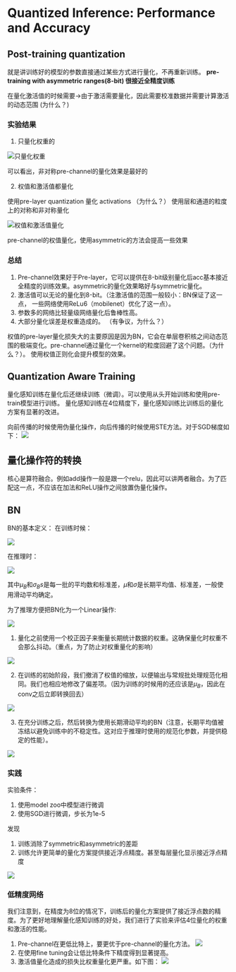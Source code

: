 # Quantized Inference: Performance and Accuracy

## Post-training quantization

就是讲训练好的模型的参数直接通过某些方式进行量化，不再重新训练。
**pre-training with asymmetric ranges(8-bit) 很接近全精度训练**

在量化激活值的时候需要->由于激活需要量化，因此需要校准数据并需要计算激活的动态范围 (为什么？)

### 实验结果

1. 只量化权重的

![只量化权重](https://i.loli.net/2019/10/25/CKaE3FkhzgvTx4H.png)

可以看出，非对称pre-channel的量化效果是最好的

2. 权值和激活值都量化

使用pre-layer quantization 量化 activations （为什么？）
使用层和通道的粒度上的对称和非对称量化

![权值和激活值量化](https://i.loli.net/2019/10/25/Y2G3NLbpuHraVs9.png)

pre-channel的权值量化，使用asymmetric的方法会提高一些效果

### 总结

1. Pre-channel效果好于Pre-layer，它可以提供在8-bit级别量化后acc基本接近全精度的训练效果。asymmetric的量化效果略好与symmetric量化。
2. 激活值可以无论的量化到8-bit。（注激活值的范围一般较小：BN保证了这一点， 一些网络使用ReLu6（mobilenet）优化了这一点）。
3. 参数多的网络比轻量级网络量化后鲁棒性高。
4. 大部分量化误差是权重造成的。 （有争议，为什么？）

权值的pre-layer量化损失大的主要原因是因为BN，它会在单层卷积核之间动态范围的极端变化。pre-channel通过量化一个kernel的粒度回避了这个问题。（为什么？）。
使用权值正则化会提升模型的效果。

## Quantization Aware Training

量化感知训练在量化后还继续训练（微调）。可以使用从头开始训练和使用pre-train模型进行训练。
量化感知训练在4位精度下，量化感知训练比训练后的量化方案有显著的改进。

向前传播的时候使用伪量化操作，向后传播的时候使用STE方法。对于SGD梯度如下：
![](https://i.loli.net/2019/10/26/KV69RFxpckmnCYE.png)

## 量化操作符的转换

核心是算符融合。例如add操作一般是跟一个relu，因此可以讲两者融合。为了匹配这一点，不应该在加法和ReLU操作之间放置伪量化操作。

## BN

BN的基本定义：
在训练时候：

![](https://i.loli.net/2019/10/26/bqgxJhMKzked4LP.png)

在推理时：

![](https://i.loli.net/2019/10/26/mbkX8DleJ3qx7nv.png)

其中$\mu_{B}$和$\sigma_{B}s$是每一批的平均数和标准差，$\mu$和$\sigma$是长期平均值、标准差，一般使用滑动平均确定。

为了推理方便把BN化为一个Linear操作:

![](https://i.loli.net/2019/10/26/wja64eQoHXTVxZG.png)

1. 量化之前使用一个校正因子来衡量长期统计数据的权重。这确保量化时权重不会那么抖动。（重点，为了防止对权重量化的影响）

![](https://i.loli.net/2019/10/26/fwOWSPFN6r8zuDI.png)

2. 在训练的初始阶段，我们撤消了权值的缩放，以便输出与常规批处理规范化相同。我们也相应地修改了偏差项。（因为训练的时候用的还应该是$\mu_{B}$，因此在conv之后立即转换回去）

![](https://i.loli.net/2019/10/26/tb3Hi5jw7nfaIS4.png)

3. 在充分训练之后，然后转换为使用长期滑动平均的BN（注意，长期平均值被冻结以避免训练中的不稳定性。这对应于推理时使用的规范化参数，并提供稳定的性能）。

![](https://i.loli.net/2019/10/26/76YzGkFZKxJUD9b.png)

### 实践

实验条件：
1. 使用model zoo中模型进行微调
2. 使用SGD进行微调，步长为1e-5

发现
1. 训练消除了symmetric和asymmetric的差距
2. 训练允许更简单的量化方案提供接近浮点精度。甚至每层量化显示接近浮点精度

![](https://i.loli.net/2019/10/26/B2qwIuCWO5HsDgc.png)

### 低精度网络

我们注意到，在精度为8位的情况下，训练后的量化方案提供了接近浮点数的精度。为了更好地理解量化感知训练的好处，我们进行了实验来评估4位量化的权重和激活的性能。

1. Pre-channel在更低比特上，要更优于pre-channel的量化方法。
![](https://i.loli.net/2019/10/26/YODwq9rCxdzbATy.png)
2. 在使用fine tuning会让低比特条件下精度得到显著提高。
3. 激活值量化造成的损失比权重量化更严重。如下图：
![](https://i.loli.net/2019/10/26/Y93RktUaJwP14KW.png)